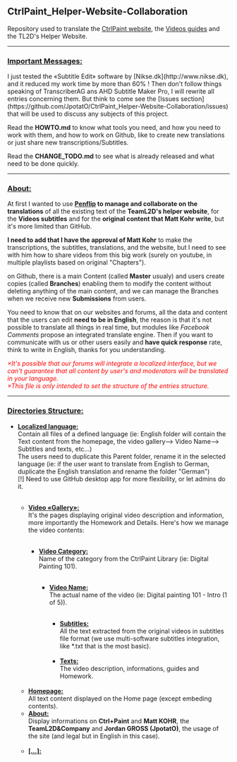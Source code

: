 ﻿<h2>CtrlPaint_Helper-Website-Collaboration</h2>
Repository used to translate the <a href="http://ctrlpaint.com">CtrlPaint website</a>, the <a href="http://ctrlpaint.com/library">Videos guides</a> and the TL2D's Helper Website.
<hr/>
<h3><u>Important Messages:</u></h3>
I just tested the «Subtitle Edit» software by [Nikse.dk](http://www.nikse.dk), and it reduced my work time by more than 60% !
Then don't follow things speaking of TranscriberAG ans AHD Subtitle Maker Pro, I will rewrite all entries concerning them.
But think to come see the [Issues section](https://github.com/JpotatO/CtrlPaint_Helper-Website-Collaboration/issues) that will be used to discuss any subjects of this project.

Read the **HOWTO.md** to know what tools you need, and how you need to work with them, and how to work on Github, like to create new translations or just share new transcriptions/Subtitles.

Read the **CHANGE_TODO.md** to see what is already released and what need to be done quickly.
<hr/>
<h3><u>About:</u></h3>
At first I wanted to use <strong><a href="http//penflip.com">Penflip</a> to manage and collaborate on the translations</strong> of all the existing text of the <strong>TeamL2D's helper website</strong>, for the <strong>Videos subtitles</strong> and for the <strong>original content that Matt Kohr write</strong>, but it's more limited than GitHub.

**I need to add that I have the approval of Matt Kohr** to make the transcriptions, the subtitles, translations, and the website, but I need to see with him how to share videos from this big work (surely on youtube, in multiple playlists based on original "Chapters").

on Github, there is a main Content (called <strong>Master</strong> usualy) and users create copies (called <strong>Branches</strong>) enabling them to modify the content without deleting anything of the main content, and we can manage the Branches when we receive new <strong>Submissions</strong> from users.

You need to know that on our websites and forums, all the data and content that the users can edit <strong>need to be in English</strong>, the reason is that it's not possible to translate all things in real time, but modules like <em>Facebook Comments</em> propose an integrated translate engine.
Then if you want to communicate with us or other users easily and <strong>have quick response</strong> rate, think to write in English, thanks for you understanding.

<em style="color:red">×It's possible that our forums will integrate a localized interface, but we can't guarantee that all content by user's and moderators will be translated in your language.<br/>
×This file is only intended to set the structure of the entries structure.</em>
<hr/>
<h3><u>Directories Structure:</u></h3>
<ul><li><strong><u>Localized language:</u></strong><br/>
  Contain all files of a defined language (ie: English folder will contain the Text content from the homepage, the video gallery--> Video Name--> Subtitles and texts, etc…)</br>
  The users need to duplicate this Parent folder, rename it in the selected language (ie: if the user want to translate from English to German, duplicate the English translation and rename the folder "German")</br>
  [!] Need to use GitHub desktop app for more flexibility, or let admins do it.</li></br>
<ul><li><strong><u>Video «Gallery»:</u></strong><br/>
It's the pages displaying original video description and information, more importantly the Homework and Details.
Here's how we manage the video contents:</li><br/>
<ul><li><strong><u>Video Category:</u></strong><br/>
Name of the category from the CtrlPaint Library (ie: Digital Painting 101).</li></br>
<ul><li><strong><u>Video Name:</u></strong><br/>
The actual name of the video (ie: Digital painting 101 - Intro (1 of 5)).</li></br>
<ul><li><strong><u>Subtitles:</u></strong><br/>
All the text extracted from the original videos in subtitles file format (we use multi-software subtitles integration, like *.txt that is the most basic).</li><br/>
<li><strong><u>Texts:</u></strong><br/>
The video description, informations, guides and Homework.</li></ul></ul></ul></br>
<li><strong><u>Homepage:</u></strong><br/>
All text content displayed on the Home page (except embeding contents).<br/>
<li><strong><u>About:</u></strong><br/>
Display informations on <strong>Ctrl+Paint</strong> and <strong>Matt KOHR</strong>, the <strong>TeamL2D&Company</strong> and <strong>Jordan GROSS (JpotatO)</strong>, the usage of the site (and legal but in English in this case).</li><br/>
<li><strong><u>[…]:</u></strong><br/>
